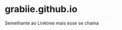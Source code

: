 # grabiie.github.io
Semelhante ao Linktree mais esse se chama <a style="color: white;" rel="noopener" href="https://github.com/MichaelBarney/LinkFree" target="_blank" rel="noopener">LinkFree</a>

